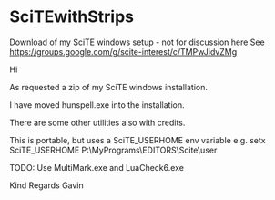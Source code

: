 # SciTEwithStrips
Download of my SciTE windows setup - not for discussion here
See https://groups.google.com/g/scite-interest/c/TMPwJidvZMg

Hi

As requested a zip of my SciTE windows installation.
 
I have moved hunspell.exe into the installation.
  
There are some other utilities also with credits.
     
This is portable, but uses a SciTE_USERHOME env variable
e.g. setx SciTE_USERHOME P:\MyPrograms\EDITORS\Scite\user

TODO: Use MultiMark.exe and LuaCheck6.exe
        
Kind Regards Gavin 
